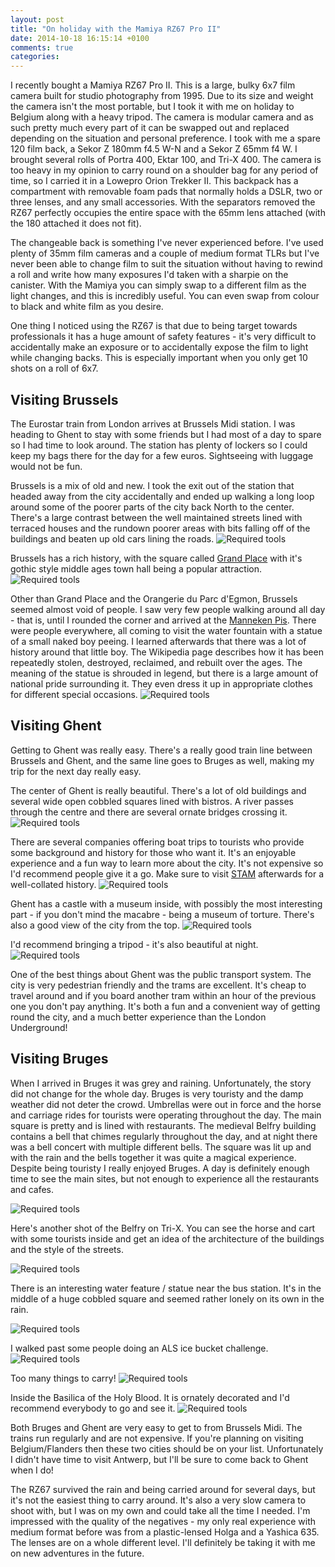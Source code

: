 ```yaml
---
layout: post
title: "On holiday with the Mamiya RZ67 Pro II"
date: 2014-10-18 16:15:14 +0100
comments: true
categories: 
---
```


I recently bought a Mamiya RZ67 Pro II. This is a large, bulky 6x7 film camera
built for studio photography from 1995. Due to its size and weight the camera
isn't the most portable, but I took it with me on holiday to Belgium along with
a heavy tripod. The camera is modular camera and as such pretty much every part
of it can be swapped out and replaced depending on the situation and personal
preference. I took with me a spare 120 film back, a Sekor Z 180mm f4.5 W-N and
a Sekor Z 65mm f4 W. I brought several rolls of Portra 400, Ektar 100, and
Tri-X 400. The camera is too heavy in my opinion to carry round on a shoulder
bag for any period of time, so I carried it in a Lowepro Orion Trekker II. This
backpack has a compartment with removable foam pads that normally holds a DSLR,
two or three lenses, and any small accessories. With the separators removed the
RZ67 perfectly occupies the entire space with the 65mm lens attached (with the
180 attached it does not fit).

The changeable back is something I've never experienced before. I've used
plenty of 35mm film cameras and a couple of medium format TLRs but I've never
been able to change film to suit the situation without having to rewind a roll
and write how many exposures I'd taken with a sharpie on the canister. With the
Mamiya you can simply swap to a different film as the light changes, and this
is incredibly useful. You can even swap from colour to black and white film as
you desire.

One thing I noticed using the RZ67 is that due to being target towards
professionals it has a huge amount of safety features - it's very difficult to
accidentally make an exposure or to accidentally expose the film to light while
changing backs. This is especially important when you only get 10 shots on a
roll of 6x7.

Visiting Brussels
-----------------

The Eurostar train from London arrives at Brussels Midi station. I was heading
to Ghent to stay with some friends but I had most of a day to spare so I had
time to look around. The station has plenty of lockers so I could keep my bags
there for the day for a few euros. Sightseeing with luggage would not be fun.

Brussels is a mix of old and new. I took the exit out of the station that
headed away from the city accidentally and ended up walking a long loop around
some of the poorer parts of the city back North to the center. There's a large
contrast between the well maintained streets lined with terraced houses and the
rundown poorer areas with bits falling off of the buildings and beaten up old
cars lining the roads.
![Required tools](/images/2014/10/18-belgium-rz67/belgium-8.jpg)

Brussels has a rich history, with the square called
[Grand Place](https://en.wikipedia.org/wiki/Grand_Place) with it's gothic style
middle ages town hall being a popular attraction.
![Required tools](/images/2014/10/18-belgium-rz67/belgium-9.jpg)

Other than Grand Place and the Orangerie du Parc d'Egmon, Brussels seemed
almost void of people. I saw very few people walking around all day - that is,
until I rounded the corner and arrived at the
[Manneken Pis](https://en.wikipedia.org/wiki/Manneken_Pis). There were people
everywhere, all coming to visit the water fountain with a statue of a small
naked boy peeing. I learned afterwards that there was a lot of history around
that little boy. The Wikipedia page describes how it has been repeatedly
stolen, destroyed, reclaimed, and rebuilt over the ages. The meaning of the
statue is shrouded in legend, but there is a large amount of national pride
surrounding it. They even dress it up in appropriate clothes for different
special occasions.
![Required tools](/images/2014/10/18-belgium-rz67/belgium-6.jpg)

Visiting Ghent
--------------

Getting to Ghent was really easy. There's a really good train line between
Brussels and Ghent, and the same line goes to Bruges as well, making my trip
for the next day really easy.

The center of Ghent is really beautiful. There's a lot of old buildings and
several wide open cobbled squares lined with bistros. A river passes through
the centre and there are several ornate bridges crossing it.
![Required tools](/images/2014/10/18-belgium-rz67/belgium-2.jpg)

There are several companies offering boat trips to tourists who provide some
background and history for those who want it. It's an enjoyable experience and
a fun way to learn more about the city. It's not expensive so I'd recommend
people give it a go. Make sure to visit [STAM](http://www.stamgent.be/en)
afterwards for a well-collated history.
![Required tools](/images/2014/10/18-belgium-rz67/belgium-3.jpg)

Ghent has a castle with a museum inside, with possibly the most interesting
part - if you don't mind the macabre - being a museum of torture. There's also
a good view of the city from the top.
![Required tools](/images/2014/10/18-belgium-rz67/belgium-7.jpg)

I'd recommend bringing a tripod - it's also beautiful at night.
![Required tools](/images/2014/10/18-belgium-rz67/belgium-1.jpg)

One of the best things about Ghent was the public transport system. The city is
very pedestrian friendly and the trams are excellent. It's cheap to travel
around and if you board another tram within an hour of the previous one you
don't pay anything. It's both a fun and a convenient way of getting round the
city, and a much better experience than the London Underground!

Visiting Bruges
---------------

When I arrived in Bruges it was grey and raining. Unfortunately, the story did
not change for the whole day. Bruges is very touristy and the damp weather did
not deter the crowd. Umbrellas were out in force and the horse and carriage
rides for tourists were operating throughout the day. The main square is pretty
and is lined with restaurants. The medieval Belfry building contains a bell
that chimes regularly throughout the day, and at night there was a bell concert
with multiple different bells. The square was lit up and with the rain and the
bells together it was quite a magical experience. Despite being touristy I
really enjoyed Bruges. A day is definitely enough time to see the main sites,
but not enough to experience all the restaurants and cafes.

![Required tools](/images/2014/10/18-belgium-rz67/belgium-4.jpg)

Here's another shot of the Belfry on Tri-X. You can see the horse and cart with
some tourists inside and get an idea of the architecture of the buildings and
the style of the streets.

![Required tools](/images/2014/10/18-belgium-rz67/belgium-10.jpg)

There is an interesting water feature / statue near the bus station. It's in
the middle of a huge cobbled square and seemed rather lonely on its own in the
rain.

![Required tools](/images/2014/10/18-belgium-rz67/belgium-5.jpg)

I walked past some people doing an ALS ice bucket challenge.
![Required tools](/images/2014/10/18-belgium-rz67/belgium-12.jpg)

Too many things to carry!
![Required tools](/images/2014/10/18-belgium-rz67/belgium-13.jpg)

Inside the Basilica of the Holy Blood. It is ornately decorated and I'd
recommend everybody to go and see it.
![Required tools](/images/2014/10/18-belgium-rz67/belgium-11.jpg)

Both Bruges and Ghent are very easy to get to from Brussels Midi. The trains
run regularly and are not expensive. If you're planning on visiting
Belgium/Flanders then these two cities should be on your list. Unfortunately I
didn't have time to visit Antwerp, but I'll be sure to come back to Ghent when
I do!

The RZ67 survived the rain and being carried around for several days, but it's
not the easiest thing to carry around. It's also a very slow camera to shoot
with, but I was on my own and could take all the time I needed. I'm impressed
with the quality of the negatives - my only real experience with medium format
before was from a plastic-lensed Holga and a Yashica 635. The lenses are on a
whole different level. I'll definitely be taking it with me on new adventures
in the future.
